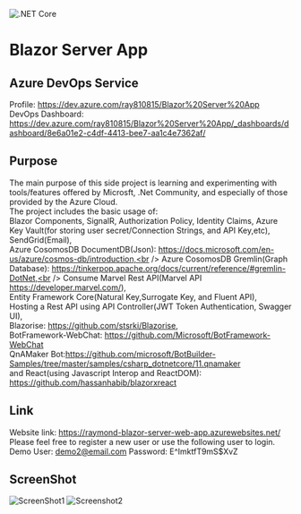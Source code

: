 ![.NET Core](https://github.com/ewdlop/Blazor-Server-App/workflows/.NET%20Core/badge.svg)
# Blazor Server App
## Azure DevOps Service
Profile: https://dev.azure.com/ray810815/Blazor%20Server%20App <br/>
DevOps Dashboard: https://dev.azure.com/ray810815/Blazor%20Server%20App/_dashboards/dashboard/8e6a01e2-c4df-4413-bee7-aa1c4e7362af/
## Purpose
The main purpose of this side project is learning and experimenting with tools/features offered by Microsft, .Net Community, and especially of those provided by the Azure Cloud. <br/> 
The project includes the basic usage of:<br/>
Blazor Components, SignalR, Authorization Policy, Identity Claims, Azure Key Vault(for storing user secret/Connection Strings, and API Key,etc), SendGrid(Email),<br /> 
Azure CosomosDB DocumentDB(Json): https://docs.microsoft.com/en-us/azure/cosmos-db/introduction,<br />
Azure CosomosDB Gremlin(Graph Database): https://tinkerpop.apache.org/docs/current/reference/#gremlin-DotNet,<br />
Consume Marvel Rest API(Marvel API https://developer.marvel.com/),<br />
Entity Framework Core(Natural Key,Surrogate Key, and Fluent API),<br />
Hosting a Rest API using API Controller(JWT Token Authentication, Swagger UI),<br />
Blazorise: https://github.com/stsrki/Blazorise, <br />
BotFramework-WebChat: https://github.com/Microsoft/BotFramework-WebChat <br />
QnAMaker Bot:https://github.com/microsoft/BotBuilder-Samples/tree/master/samples/csharp_dotnetcore/11.qnamaker <br />
and React(using Javascript Interop and ReactDOM): https://github.com/hassanhabib/blazorxreact <br/>

## Link
Website link: https://raymond-blazor-server-web-app.azurewebsites.net/</br>
Please feel free to register a new user or use the following user to login.</br>
Demo User: demo2@email.com
Password: E^ImktfT9mS$XvZ

## ScreenShot
![ScreenShot1](https://cdn.discordapp.com/attachments/379496242104762374/728066243416031282/wow.PNG)
![Screenshot2](https://cdn.discordapp.com/attachments/379496242104762374/729491141501779968/swagger-ui.PNG)
